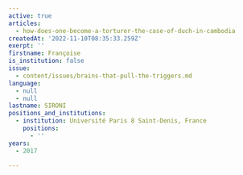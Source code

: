 ```yaml
---
active: true
articles:
  - how-does-one-become-a-torturer-the-case-of-duch-in-cambodia
createdAt: '2022-11-10T08:35:33.259Z'
exerpt: ''
firstname: Françoise
is_institution: false
issue:
  - content/issues/brains-that-pull-the-triggers.md
language:
  - null
  - null
lastname: SIRONI
positions_and_institutions:
  - institution: Université Paris 8 Saint-Denis, France
    positions:
      - ''
years:
  - 2017

---
```


